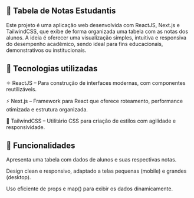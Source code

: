 ## 📘 Tabela de Notas Estudantis
Este projeto é uma aplicação web desenvolvida com ReactJS, Next.js e TailwindCSS, que exibe de forma organizada uma tabela com as notas dos alunos. A ideia é oferecer uma visualização simples, intuitiva e responsiva do desempenho acadêmico, sendo ideal para fins educacionais, demonstrativos ou institucionais.

## 🔧 Tecnologias utilizadas
⚛️ ReactJS – Para construção de interfaces modernas, com componentes reutilizáveis.

⚡ Next.js – Framework para React que oferece roteamento, performance otimizada e estrutura organizada.

🎨 TailwindCSS – Utilitário CSS para criação de estilos com agilidade e responsividade.

## 📌 Funcionalidades
Apresenta uma tabela com dados de alunos e suas respectivas notas.

Design clean e responsivo, adaptado a telas pequenas (mobile) e grandes (desktop).

Uso eficiente de props e map() para exibir os dados dinamicamente.
